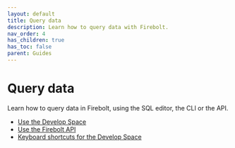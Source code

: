 ```yaml
---
layout: default
title: Query data
description: Learn how to query data with Firebolt.
nav_order: 4
has_children: true
has_toc: false
parent: Guides
---
```


# Query data

Learn how to query data in Firebolt, using the SQL editor, the CLI or the API. 

* [Use the Develop Space](using-the-develop-workspace.md)
* [Use the Firebolt API](using-the-api.md)
* [Keyboard shortcuts for the Develop Space](keyboard-shortcuts-for-sql-editor.md)

